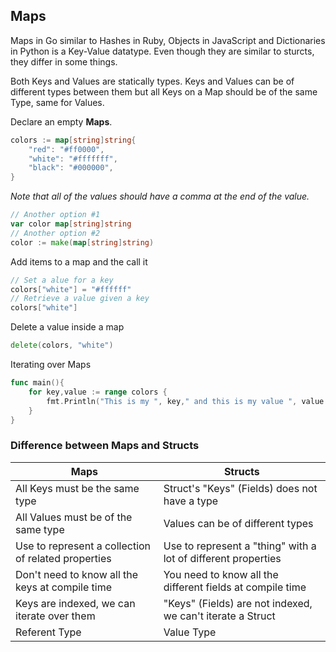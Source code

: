 ## Maps

Maps in Go similar to Hashes in Ruby, Objects in JavaScript and Dictionaries in Python is a Key-Value datatype. Even though they are similar to sturcts, they differ in some things. 

Both Keys and Values are statically types. Keys and Values can be of different types between them but all Keys on a Map should be of the same Type, same for Values.

Declare an empty **Maps**.

```go
colors := map[string]string{
    "red": "#ff0000",
    "white": "#fffffff",
    "black": "#000000",
}
```

*Note that all of the values should have a comma at the end of the value.*

```go
// Another option #1
var color map[string]string
// Another option #2
color := make(map[string]string)
```

Add items to a map and the call it

```go
// Set a alue for a key
colors["white"] = "#ffffff"
// Retrieve a value given a key
colors["white"]
```

Delete a value inside a map

```go
delete(colors, "white")
```

Iterating over Maps

```go
func main(){
    for key,value := range colors {
        fmt.Println("This is my ", key," and this is my value ", value )
    }
}
```

### Difference  between Maps and Structs

| Maps                                                | Structs                                                       |
| --------------------------------------------------- | ------------------------------------------------------------- |
| All Keys must be the same type                      | Struct's "Keys" (Fields) does not have a type                 |
| All Values must be of the same type                 | Values can be of different types                              |
| Use to represent a collection of related properties | Use to represent a "thing" with a lot of different properties |
| Don't need to know all the keys at compile time     | You need to know all the different fields at compile time     |
| Keys are indexed, we can iterate over them          | "Keys" (Fields) are not indexed, we can't iterate a Struct    |
| Referent Type                                       | Value Type                                                    |